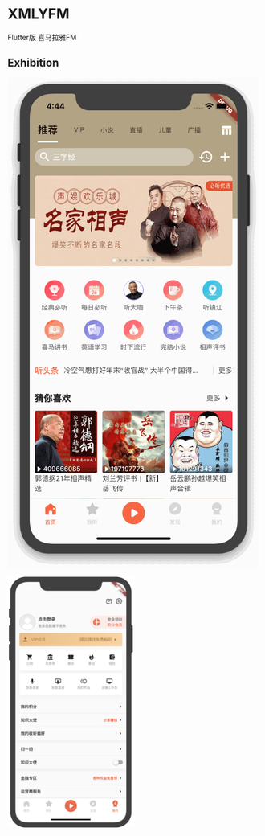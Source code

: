 # XMLYFM
Flutter版 喜马拉雅FM



## Exhibition



![首页](./Screenshots/Home/1.gif)

<img src="./Screenshots/Me/me.png"  width="50%" height="50%" />